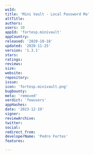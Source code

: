 ```yaml
---
wsId: 
title: 'Mini Vault - Local Password Ma'
altTitle: 
authors: 
users: 10
appId: 'fortesp.minivault'
appCountry: 
released: '2020-10-18'
updated: '2020-11-25'
version: '1.3.1'
stars: 
ratings: 
reviews: 
size: 
website: 
repository: 
issue: 
icon: 'fortesp.minivault.png'
bugbounty: 
meta: 'removed'
verdict: 'fewusers'
appHashes: 
date: '2023-12-19'
signer: 
reviewArchive: 
twitter: 
social: 
redirect_from: 
developerName: 'Pedro Fortes'
features: 

---
```


